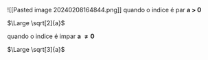 ![[Pasted image 20240208164844.png]]
quando o indice é par **a > 0**

$\Large \sqrt[2]{a}$


quando o indice é impar **a $\ne 0$**

$\Large \sqrt[3]{a}$


